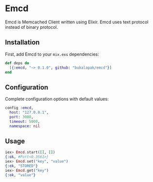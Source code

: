 # Emcd

Emcd is Memcached Client written using Elixir. Emcd uses text protocol instead of binary protocol.

## Installation

First, add Emcd to your `mix.exs` dependencies:

```elixir
def deps do
  [{:emcd, "~> 0.1.0", github: "bukalapak/emcd"}]
end
```

## Configuration

Complete configuration options with default values:

```elixir
config :emcd,
  host: "127.0.0.1",
  port: 3000,
  timeout: 5000,
  namespace: nil
```

## Usage

```elixir
iex> Emcd.start([], [])
{:ok, #Port<0.3561>}
iex> Emcd.set("key", "value")
{:ok, "STORED"}
iex> Emcd.get("key")
{:ok, "value"}
```
